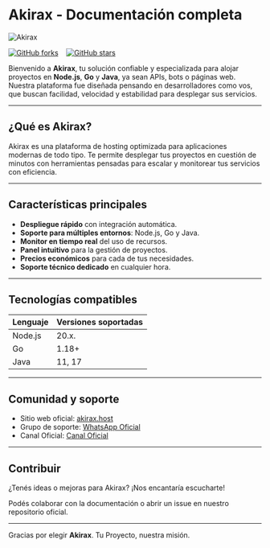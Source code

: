 # Akirax - Documentación completa

![Akirax](https://files.catbox.moe/b6c5er.jpg)

[![GitHub forks](https://img.shields.io/github/forks/matias-crypto/docs-akirax?style=social)](https://github.com/matias-crypto/docs-akirax/network) &nbsp;&nbsp; [![GitHub stars](https://img.shields.io/github/stars/matias-crypto/docs-akirax?style=social)](https://github.com/matias-crypto/docs-akirax/stargazers)

Bienvenido a **Akirax**, tu solución confiable y especializada para alojar proyectos en **Node.js**, **Go** y **Java**, ya sean APIs, bots o páginas web.  
Nuestra plataforma fue diseñada pensando en desarrolladores como vos, que buscan facilidad, velocidad y estabilidad para desplegar sus servicios.

---

## ¿Qué es Akirax?

Akirax es una plataforma de hosting optimizada para aplicaciones modernas de todo tipo. Te permite desplegar tus proyectos en cuestión de minutos con herramientas pensadas para escalar y monitorear tus servicios con eficiencia.

---

## Características principales

- **Despliegue rápido** con integración automática.
- **Soporte para múltiples entornos**: Node.js, Go y Java.
- **Monitor en tiempo real** del uso de recursos.
- **Panel intuitivo** para la gestión de proyectos.
- **Precios económicos** para cada de tus necesidades.
- **Soporte técnico dedicado** en cualquier hora.

---

## Tecnologías compatibles

| Lenguaje  | Versiones soportadas |
|-----------|-----------------------|
| Node.js   | 20.x.                  |
| Go        | 1.18+                 |
| Java      | 11, 17                |

---

## Comunidad y soporte

- Sitio web oficial: [akirax.host](https://home.akirax.net)
- Grupo de soporte: [WhatsApp Oficial](https://chat.whatsapp.com/JxSZTFJN9J20TnsH7KsKTA)
- Canal Oficial: [Canal Oficial](https://whatsapp.com/channel/0029VbBCchVDJ6H6prNYfz2z)

---

## Contribuir

¿Tenés ideas o mejoras para Akirax? ¡Nos encantaría escucharte!  

Podés colaborar con la documentación o abrir un issue en nuestro repositorio oficial.

---

Gracias por elegir **Akirax**. Tu Proyecto, nuestra misión.
